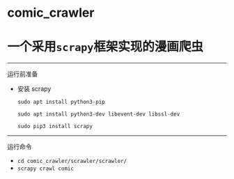 comic_crawler
===
# 一个采用`scrapy`框架实现的漫画爬虫
---
运行前准备
- 安装 scrapy

	`sudo apt install python3-pip`

	`sudo apt install python3-dev libevent-dev libssl-dev`

	`sudo pip3 install scrapy`

---
运行命令

- `cd comic_crawler/scrawler/scrawler/`
- `scrapy crawl comic `
